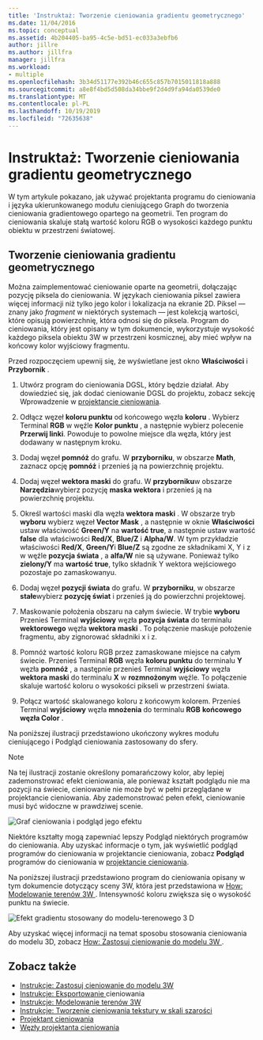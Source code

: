 ```yaml
---
title: 'Instruktaż: Tworzenie cieniowania gradientu geometrycznego'
ms.date: 11/04/2016
ms.topic: conceptual
ms.assetid: 4b204405-ba95-4c5e-bd51-ec033a3ebfb6
author: jillre
ms.author: jillfra
manager: jillfra
ms.workload:
- multiple
ms.openlocfilehash: 3b34d51177e392b46c655c857b7015011818a888
ms.sourcegitcommit: a8e8f4bd5d508da34bbe9f2d4d9fa94da0539de0
ms.translationtype: MT
ms.contentlocale: pl-PL
ms.lasthandoff: 10/19/2019
ms.locfileid: "72635638"
---
```

# <a name="how-to-create-a-geometry-based-gradient-shader"></a>Instruktaż: Tworzenie cieniowania gradientu geometrycznego

W tym artykule pokazano, jak używać projektanta programu do cieniowania i języka ukierunkowanego modułu cieniującego Graph do tworzenia cieniowania gradientowego opartego na geometrii. Ten program do cieniowania skaluje stałą wartość koloru RGB o wysokości każdego punktu obiektu w przestrzeni światowej.

## <a name="create-a-geometry-based-gradient-shader"></a>Tworzenie cieniowania gradientu geometrycznego

Można zaimplementować cieniowanie oparte na geometrii, dołączając pozycję piksela do cieniowania. W językach cieniowania piksel zawiera więcej informacji niż tylko jego kolor i lokalizacja na ekranie 2D. Piksel — znany jako *fragment* w niektórych systemach — jest kolekcją wartości, które opisują powierzchnię, która odnosi się do piksela. Program do cieniowania, który jest opisany w tym dokumencie, wykorzystuje wysokość każdego piksela obiektu 3W w przestrzeni kosmicznej, aby mieć wpływ na końcowy kolor wyjściowy fragmentu.

Przed rozpoczęciem upewnij się, że wyświetlane jest okno **Właściwości** i **Przybornik** .

1. Utwórz program do cieniowania DGSL, który będzie działał. Aby dowiedzieć się, jak dodać cieniowanie DGSL do projektu, zobacz sekcję Wprowadzenie w [projektancie cieniowania](../designers/shader-designer.md).

2. Odłącz węzeł **koloru punktu** od końcowego węzła **koloru** . Wybierz Terminal **RGB** w węźle **Kolor punktu** , a następnie wybierz polecenie **Przerwij linki**. Powoduje to powolne miejsce dla węzła, który jest dodawany w następnym kroku.

3. Dodaj węzeł **pomnóż** do grafu. W **przyborniku**, w obszarze **Math**, zaznacz opcję **pomnóż** i przenieś ją na powierzchnię projektu.

4. Dodaj węzeł **wektora maski** do grafu. W **przyborniku**w obszarze **Narzędzia**wybierz pozycję **maska wektora** i przenieś ją na powierzchnię projektu.

5. Określ wartości maski dla węzła **wektora maski** . W obszarze tryb **wyboru** wybierz węzeł **Vector Mask** , a następnie w oknie **Właściwości** ustaw właściwość **Green/Y** na **wartość true**, a następnie ustaw wartość **false** dla właściwości **Red/X**, **Blue/Z** i **Alpha/W**. W tym przykładzie właściwości **Red/X**, **Green/Y**i **Blue/Z** są zgodne ze składnikami X, Y i z w węźle **pozycja świata** , a **alfa/W** nie są używane. Ponieważ tylko **zielony/Y** ma **wartość true**, tylko składnik Y wektora wejściowego pozostaje po zamaskowanyu.

6. Dodaj węzeł **pozycji świata** do grafu. W **przyborniku**, w obszarze **stałe**wybierz **pozycję świat** i przenieś ją do powierzchni projektowej.

7. Maskowanie położenia obszaru na całym świecie. W trybie **wyboru** Przenieś Terminal **wyjściowy** węzła **pozycja świata** do terminalu **wektorowego** węzła **wektora maski** . To połączenie maskuje położenie fragmentu, aby zignorować składniki x i z.

8. Pomnóż wartość koloru RGB przez zamaskowane miejsce na całym świecie. Przenieś Terminal **RGB** węzła **koloru punktu** do terminalu **Y** węzła **pomnóż** , a następnie przenieś Terminal **wyjściowy** węzła **wektora maski** do terminalu **X** w **rozmnożonym** węźle. To połączenie skaluje wartość koloru o wysokości pikseli w przestrzeni świata.

9. Połącz wartość skalowanego koloru z końcowym kolorem. Przenieś Terminal **wyjściowy** węzła **mnożenia** do terminalu **RGB** **końcowego węzła Color** .

Na poniższej ilustracji przedstawiono ukończony wykres modułu cieniującego i Podgląd cieniowania zastosowany do sfery.

> [!NOTE]
> Na tej ilustracji zostanie określony pomarańczowy kolor, aby lepiej zademonstrować efekt cieniowania, ale ponieważ kształt podglądu nie ma pozycji na świecie, cieniowanie nie może być w pełni przeglądane w projektancie cieniowania. Aby zademonstrować pełen efekt, cieniowanie musi być widoczne w prawdziwej scenie.

![Graf cieniowania i podgląd jego efektu](../designers/media/digit-gradient-effect-graph.png)

Niektóre kształty mogą zapewniać lepszy Podgląd niektórych programów do cieniowania. Aby uzyskać informacje o tym, jak wyświetlić podgląd programów do cieniowania w projektancie cieniowania, zobacz **Podgląd** programów do cieniowania w [projektancie cieniowania](../designers/shader-designer.md).

Na poniższej ilustracji przedstawiono program do cieniowania opisany w tym dokumencie dotyczący sceny 3W, która jest przedstawiona w [How: Modelowanie terenów 3W ](../designers/how-to-model-3-d-terrain.md). Intensywność koloru zwiększa się o wysokość punktu na świecie.

![Efekt gradientu stosowany do modelu&#45;terenowego 3 D](../designers/media/digit-gradient-effect-result.png)

Aby uzyskać więcej informacji na temat sposobu stosowania cieniowania do modelu 3D, zobacz [How: Zastosuj cieniowanie do modelu 3W ](../designers/how-to-apply-a-shader-to-a-3-d-model.md).

## <a name="see-also"></a>Zobacz także

- [Instrukcje: Zastosuj cieniowanie do modelu 3W ](../designers/how-to-apply-a-shader-to-a-3-d-model.md)
- [Instrukcje: Eksportowanie ](../designers/how-to-export-a-shader.md) cieniowania
- [Instrukcje: Modelowanie terenów 3W ](../designers/how-to-model-3-d-terrain.md)
- [Instrukcje: Tworzenie cieniowania tekstury w skali szarości ](../designers/how-to-create-a-grayscale-texture-shader.md)
- [Projektant cieniowania](../designers/shader-designer.md)
- [Węzły projektanta cieniowania](../designers/shader-designer-nodes.md)